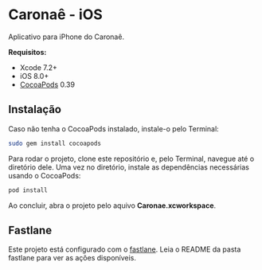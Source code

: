 # Caronaê - iOS

Aplicativo para iPhone do Caronaê.

**Requisitos:**

* Xcode 7.2+
* iOS 8.0+
* [CocoaPods](https://cocoapods.org) 0.39


## Instalação

Caso não tenha o CocoaPods instalado, instale-o pelo Terminal:

```bash
sudo gem install cocoapods
```

Para rodar o projeto, clone este repositório e, pelo Terminal, navegue até o diretório dele. 
Uma vez no diretório, instale as dependências necessárias usando o CocoaPods:

```bash
pod install
```

Ao concluir, abra o projeto pelo aquivo **Caronae.xcworkspace**.


## Fastlane

Este projeto está configurado com o [fastlane](http://fastlane.tools). Leia o README da pasta fastlane para ver as ações disponíveis.